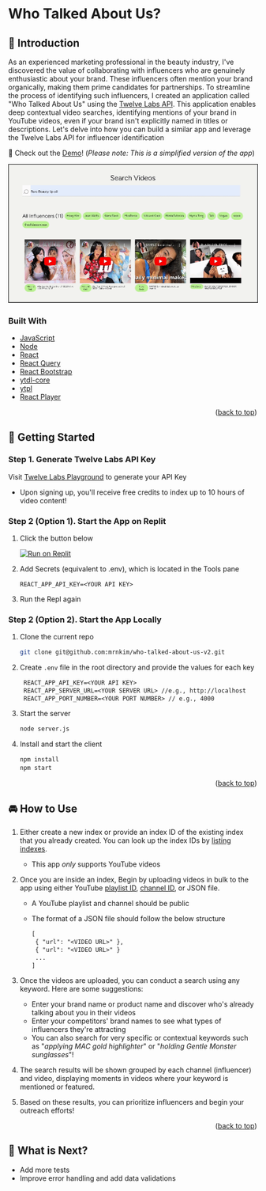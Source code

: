 <a id="readme-top"></a>

# Who Talked About Us?

## 👋 Introduction

As an experienced marketing professional in the beauty industry, I've discovered the value of collaborating with influencers who are genuinely enthusiastic about your brand. These influencers often mention your brand organically, making them prime candidates for partnerships. To streamline the process of identifying such influencers, I created an application called "Who Talked About Us" using the [Twelve Labs API](https://docs.twelvelabs.io/docs). This application enables deep contextual video searches, identifying mentions of your brand in YouTube videos, even if your brand isn't explicitly named in titles or descriptions. Let's delve into how you can build a similar app and leverage the Twelve Labs API for influencer identification

📌 Check out the [Demo](https://who-talked-about-us-vercel-client.vercel.app/)! (_Please note: This is a simplified version of the app_)

<div align="center">
  <a href="https://who-talked-about-us-vercel-client.vercel.app/">
    <img src="public/search.gif" alt="search result screenshot" style="border: 1px solid black;" />
  </a>
</div>

### Built With

- [JavaScript](https://developer.mozilla.org/en-US/docs/Web/JavaScript)
- [Node](https://nodejs.org/en)
- [React](https://react.dev/)
- [React Query](https://tanstack.com/query/latest)
- [React Bootstrap](https://react-bootstrap.netlify.app/)
- [ytdl-core](https://www.npmjs.com/package/ytdl-core)
- [ytpl](https://www.npmjs.com/package/ytpl)
- [React Player](https://www.npmjs.com/package/react-player)

<p align="right">(<a href="#readme-top">back to top</a>)</p>

## 🔑 Getting Started

### Step 1. Generate Twelve Labs API Key

Visit [Twelve Labs Playground](https://playground.twelvelabs.io/) to generate your API Key

- Upon signing up, you'll receive free credits to index up to 10 hours of video content!

### Step 2 (Option 1). Start the App on Replit

1. Click the button below

   [![Run on Replit](https://replit.com/badge/github/mrnkim/who-talked-about-us-v2)](https://replit.com/new/github/mrnkim/who-talked-about-us-v2)

2. Add Secrets (equivalent to .env), which is located in the Tools pane

   ```
   REACT_APP_API_KEY=<YOUR API KEY>
   ```

3. Run the Repl again

### Step 2 (Option 2). Start the App Locally

1. Clone the current repo

   ```sh
   git clone git@github.com:mrnkim/who-talked-about-us-v2.git
   ```

2. Create `.env` file in the root directory and provide the values for each key

   ```
    REACT_APP_API_KEY=<YOUR API KEY>
    REACT_APP_SERVER_URL=<YOUR SERVER URL> //e.g., http://localhost
    REACT_APP_PORT_NUMBER=<YOUR PORT NUMBER> // e.g., 4000
   ```

3. Start the server

   ```sh
   node server.js
   ```

4. Install and start the client

   ```sh
   npm install
   npm start
   ```

<p align="right">(<a href="#readme-top">back to top</a>)</p>

## 🚘 How to Use

1. Either create a new index or provide an index ID of the existing index that you already created. You can look up the index IDs by [listing indexes](https://docs.twelvelabs.io/v1.2/reference/list-indexes).

   - This app _only_ supports YouTube videos

2. Once you are inside an index, Begin by uploading videos in bulk to the app using either YouTube [playlist ID](https://www.sociablekit.com/find-youtube-playlist-id/#:~:text=Go%20to%20your%20target%20YouTube,playlist%20ID%20is%20PLFs4vir_WsTwEd%2DnJgVJCZPNL3HALHHpF), [channel ID](https://mixedanalytics.com/blog/find-a-youtube-channel-id/), or JSON file.

   - A YouTube playlist and channel should be public
   - The format of a JSON file should follow the below structure

     ```
     [
      { "url": "<VIDEO URL>" },
      { "url": "<VIDEO URL>" }
      ...
     ]
     ```

3. Once the videos are uploaded, you can conduct a search using any keyword. Here are some suggestions:

   - Enter your brand name or product name and discover who's already talking about you in their videos
   - Enter your competitors' brand names to see what types of influencers they're attracting
   - You can also search for very specific or contextual keywords such as "_applying MAC gold highlighter_" or "_holding Gentle Monster sunglasses_"!

4. The search results will be shown grouped by each channel (influencer) and video, displaying moments in videos where your keyword is mentioned or featured.

5. Based on these results, you can prioritize influencers and begin your outreach efforts!

<p align="right">(<a href="#readme-top">back to top</a>)</p>

## 🎯 What is Next?

- Add more tests
- Improve error handling and add data validations

